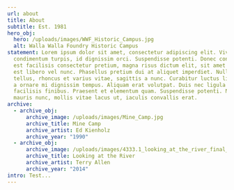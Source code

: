 ```yaml
---
url: about
title: About
subtitle: Est. 1981
hero_obj:
  hero: /uploads/images/WWF_Historic_Campus.jpg
  alt: Walla Walla Foundry Historic Campus
statement: Lorem ipsum dolor sit amet, consectetur adipiscing elit. Vivamus ac
  condimentum turpis, id dignissim orci. Suspendisse potenti. Donec consectetur,
  est facilisis consectetur pretium, magna risus dictum elit, sit amet dictum
  est libero vel nunc. Phasellus pretium dui at aliquet imperdiet. Nulla mauris
  tellus, rhoncus et varius vitae, sagittis a nunc. Curabitur luctus ligula leo,
  a ornare mi dignissim tempus. Aliquam erat volutpat. Duis nec ligula vitae mi
  facilisis finibus. Praesent et elementum quam. Suspendisse potenti. Nullam
  mauris nunc, mollis vitae lacus ut, iaculis convallis erat.
archive:
  - archive_obj:
      archive_image: /uploads/images/Mine_Camp.jpg
      archive_title: Mine Camp
      archive_artist: Ed Kienholz
      archive_year: "1990"
  - archive_obj:
      archive_image: /uploads/images/4333.1_looking_at_the_river_final_15.jpg
      archive_title: Looking at the River
      archive_artist: Terry Allen
      archive_year: "2014"
intro: Test...
---
```

